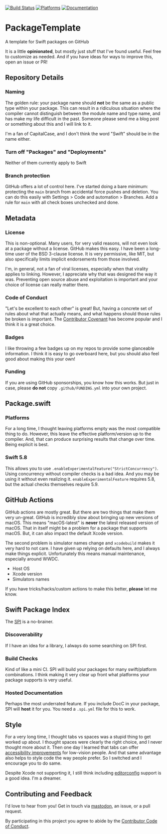 [![Build Status][build status badge]][build status]
[![Platforms][platforms badge]][platforms]
[![Documentation][documentation badge]][documentation]

# PackageTemplate
A template for Swift packages on GitHub

It is a little **opinionated**, but mostly just stuff that I've found useful. Feel free to customize as needed. And if you have ideas for ways to improve this, open an issue or PR!

## Repository Details

### Naming

The golden rule: your package name should **not** be the same as a public type within your package. This can result in a ridiculous situation where the compiler cannot distinguish between the module name and type name, and has make my life difficult in the past. Someone please send me a blog post or something about this and I will link to it.

I'm a fan of CapitalCase, and I don't think the word "Swift" should be in the name either.

### Turn off "Packages" and "Deployments"

Neither of them currently apply to Swift

### Branch protection

GitHub offers a lot of control here. I've started doing a bare minimum: protecting the `main` branch from accidental force pushes and deletion. You can do this easily with Settings > Code and automation > Branches. Add a rule for `main` with all check boxes unchecked and done.

## Metadata

### License

This is non-optional. Many users, for very valid reasons, will not even look at a package without a license. GitHub makes this easy. I have been a long-time user of the BSD 3-clause license. It is very permissive, like MIT, but also specifically limits implicit endorsements from those involved.

I'm, in general, not a fan of viral licenses, especially when that virality applies to linking. However, I appreciate why that was designed the way it was. Preventing open source abuse and exploitation is important and your choice of license can really matter there.

### Code of Conduct

"Let's be excellent to each other" is great! But, having a concrete set of rules about what that actually means, and what happens should those rules be broken is important. The [Contributor Covenant](https://www.contributor-covenant.org) has become popular and I think it is a great choice.

### Badges

I like throwing a few badges up on my repos to provide some glanceable information. I think it is easy to go overboard here, but you should also feel good about making this your own!

### Funding

If you are using GitHub sponsorships, you know how this works. But just in case, please **do not** copy `.github/FUNDING.yml` into your own project.

## Package.swift

### Platforms

For a long time, I thought leaving platforms empty was the most compatible thing to do. However, this leave the effective platform/version up to the compiler. And, that can produce surprising results that change over time. Being explicit is best.

### Swift 5.8

This allows you to use `.enableExperimentalFeature("StrictConcurrency")`. Using concurrency without compiler checks is a bad idea. And you may be using it without even realizing it. `enableExperimentalFeature` requires 5.8, but the actual checks themselves require 5.9.

## GitHub Actions

GitHub actions are mostly great. But there are two things that make them very un-great. GitHub is incredibly slow about bringing up new versions of macOS. This means "macOS-latest" is **never** the latest released version of macOS. That in itself might be a problem for a package that supports macOS. But, it can also impact the default Xcode version.

The second problem is simulator names change and `xcodebuild` makes it very hard to not care. I have given up relying on defaults here, and I always make things explicit. Unfortunately this means manual maintenance, especially around WWDC.

- Host OS
- Xcode version
- Simulators names

If you have tricks/hacks/custom actions to make this better, **please** let me know.

## Swift Package Index

The [SPI](https://swiftpackageindex.com) is a no-brainer.

### Discoverability

If I have an idea for a library, I always do some searching on SPI first.

### Build Checks

Kind of like a mini CI. SPI will build your packages for many swift/platform combinations. I think making it very clear up front what platforms your package supports is very useful.

### Hosted Documentation

Perhaps the most underrated feature. If you include DocC in your package, SPI will **host** it for you. You need a `.spi.yml` file for this to work.

## Style

For a very long time, I thought tabs vs spaces was a stupid thing to get worked up about. I thought spaces were clearly the right choice, and I never thought more about it. Then one day I learned that tabs can offer [accessibility improvements](https://adamtuttle.codes/blog/2021/tabs-vs-spaces-its-an-accessibility-issue/) for low-vision people. And that same advantage also helps to style code the way people prefer. So I switched and I encourage you to do same.

Despite Xcode not supporting it, I still think including [editorconfig](https://editorconfig.org) support is a good idea. I'm a dreamer.

## Contributing and Feedback

I'd love to hear from you! Get in touch via [mastodon](https://mastodon.social/@mattiem), an issue, or a pull request.

By participating in this project you agree to abide by the [Contributor Code of Conduct](CODE_OF_CONDUCT.md).

[build status]: https://github.com/mattmassicotte/PackageTemplate/actions
[build status badge]: https://github.com/mattmassicotte/PackageTemplate/workflows/CI/badge.svg
[platforms]: https://swiftpackageindex.com/mattmassicotte/PackageTemplate
[platforms badge]: https://img.shields.io/endpoint?url=https%3A%2F%2Fswiftpackageindex.com%2Fapi%2Fpackages%2Fmattmassicotte%2FPackageTemplate%2Fbadge%3Ftype%3Dplatforms
[documentation]: https://swiftpackageindex.com/mattmassicotte/PackageTemplate/main/documentation
[documentation badge]: https://img.shields.io/badge/Documentation-DocC-blue
